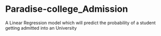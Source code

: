 # Paradise-college_Admission
A Linear Regression model which will predict the probability of a student getting admitted into an University

